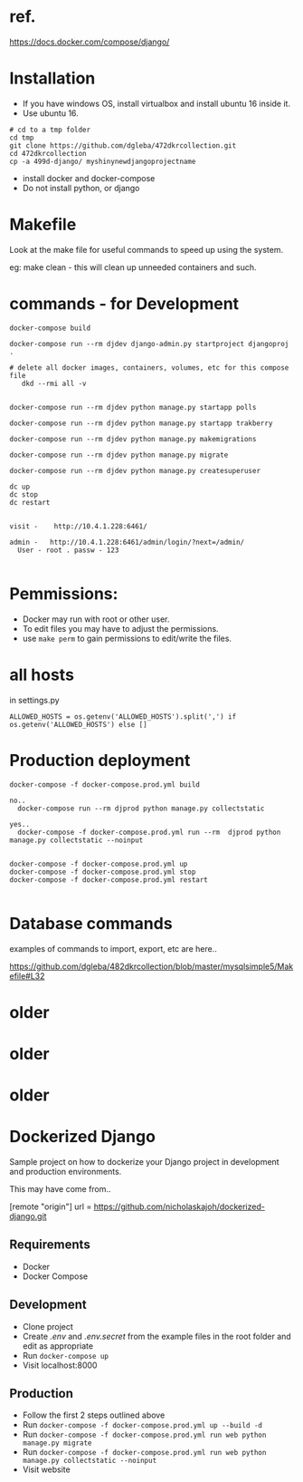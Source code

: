 # ref.

https://docs.docker.com/compose/django/

# Installation

- If you have windows OS, install virtualbox and install ubuntu 16 inside it.
- Use ubuntu 16.

```
# cd to a tmp folder
cd tmp
git clone https://github.com/dgleba/472dkrcollection.git
cd 472dkrcollection
cp -a 499d-django/ myshinynewdjangoprojectname
```

- install docker and docker-compose
- Do not install python, or django

# Makefile

Look at the make file for useful commands to speed up using the system.

eg: make clean - this will clean up unneeded containers and such.



# commands - for Development

```
docker-compose build

docker-compose run --rm djdev django-admin.py startproject djangoproj .

# delete all docker images, containers, volumes, etc for this compose file
   dkd --rmi all -v


docker-compose run --rm djdev python manage.py startapp polls

docker-compose run --rm djdev python manage.py startapp trakberry

docker-compose run --rm djdev python manage.py makemigrations

docker-compose run --rm djdev python manage.py migrate

docker-compose run --rm djdev python manage.py createsuperuser

dc up
dc stop
dc restart


visit -    http://10.4.1.228:6461/

admin -   http://10.4.1.228:6461/admin/login/?next=/admin/
  User - root . passw - 123


```

# Pemmissions:

- Docker may run with root or other user.
- To edit files you may have to adjust the permissions.
- use `make perm` to gain permissions to edit/write the files.

# all hosts

in settings.py

```
ALLOWED_HOSTS = os.getenv('ALLOWED_HOSTS').split(',') if os.getenv('ALLOWED_HOSTS') else []
```

# Production deployment

```
docker-compose -f docker-compose.prod.yml build

no..
  docker-compose run --rm djprod python manage.py collectstatic

yes..
  docker-compose -f docker-compose.prod.yml run --rm  djprod python manage.py collectstatic --noinput


docker-compose -f docker-compose.prod.yml up
docker-compose -f docker-compose.prod.yml stop
docker-compose -f docker-compose.prod.yml restart


```

# Database commands

examples of commands to import, export, etc are here..

https://github.com/dgleba/482dkrcollection/blob/master/mysqlsimple5/Makefile#L32






# older

# older

# older

# Dockerized Django

Sample project on how to dockerize your Django project in development and production environments.

This may have come from..

[remote "origin"]
url = https://github.com/nicholaskajoh/dockerized-django.git

## Requirements

- Docker
- Docker Compose

## Development

- Clone project
- Create _.env_ and _.env.secret_ from the example files in the root folder and edit as appropriate
- Run `docker-compose up`
- Visit localhost:8000

## Production

- Follow the first 2 steps outlined above
- Run `docker-compose -f docker-compose.prod.yml up --build -d`
- Run `docker-compose -f docker-compose.prod.yml run web python manage.py migrate`
- Run `docker-compose -f docker-compose.prod.yml run web python manage.py collectstatic --noinput`
- Visit website
